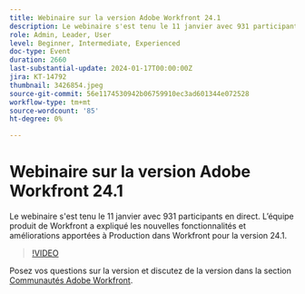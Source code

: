 ```yaml
---
title: Webinaire sur la version Adobe Workfront 24.1
description: Le webinaire s'est tenu le 11 janvier avec 931 participants en direct. L’équipe produit de Workfront a expliqué les nouvelles fonctionnalités et améliorations apportées à Production dans Workfront pour la version 24.1.
role: Admin, Leader, User
level: Beginner, Intermediate, Experienced
doc-type: Event
duration: 2660
last-substantial-update: 2024-01-17T00:00:00Z
jira: KT-14792
thumbnail: 3426854.jpeg
source-git-commit: 56e1174530942b06759910ec3ad601344e072528
workflow-type: tm+mt
source-wordcount: '85'
ht-degree: 0%

---
```



# Webinaire sur la version Adobe Workfront 24.1

Le webinaire s&#39;est tenu le 11 janvier avec 931 participants en direct. L’équipe produit de Workfront a expliqué les nouvelles fonctionnalités et améliorations apportées à Production dans Workfront pour la version 24.1.

>[!VIDEO](https://video.tv.adobe.com/v/3426854/?learn=on)

Posez vos questions sur la version et discutez de la version dans la section [Communautés Adobe Workfront](https://experienceleaguecommunities.adobe.com/t5/workfront-discussions/event-follow-up-adobe-workfront-24-1-release-webinar/td-p/645442?profile.language=en).